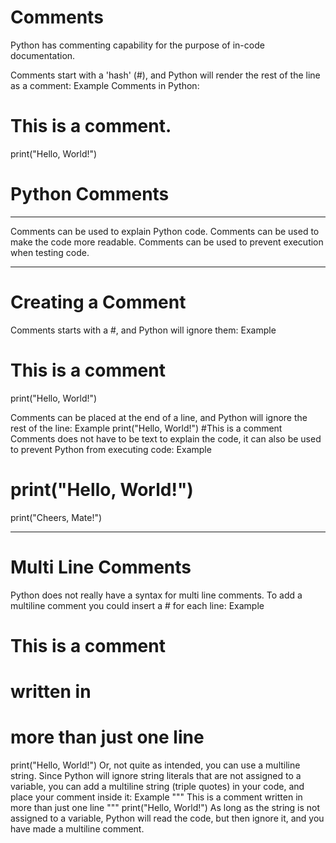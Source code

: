 # Comments
Python has commenting capability for the purpose of in-code documentation.

Comments start with a 'hash' (#), and Python will render the rest of the line as a comment:
Example
Comments in Python:
# This is a comment.
print("Hello, World!")

# Python Comments
________________________________________
Comments can be used to explain Python code.
Comments can be used to make the code more readable.
Comments can be used to prevent execution when testing code.
________________________________________
# Creating a Comment
Comments starts with a #, and Python will ignore them:
Example
# This is a comment
print("Hello, World!")

Comments can be placed at the end of a line, and Python will ignore the rest of the line:
Example
print("Hello, World!") #This is a comment
Comments does not have to be text to explain the code, it can also be used to prevent Python from executing code:
Example
# print("Hello, World!")
print("Cheers, Mate!")
________________________________________

# Multi Line Comments
Python does not really have a syntax for multi line comments.
To add a multiline comment you could insert a # for each line:
Example
# This is a comment
# written in
# more than just one line
print("Hello, World!")
Or, not quite as intended, you can use a multiline string.
Since Python will ignore string literals that are not assigned to a variable, you can add a multiline string (triple quotes) in your code, and place your comment inside it:
Example
"""
This is a comment
written in
more than just one line
"""
print("Hello, World!")
As long as the string is not assigned to a variable, Python will read the code, but then ignore it, and you have made a multiline comment.
